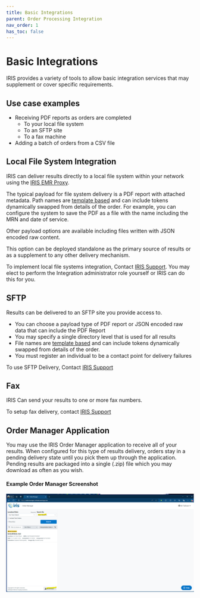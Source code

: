 ```yaml
---
title: Basic Integrations
parent: Order Processing Integration
nav_order: 1
has_toc: false
---
```


# Basic Integrations
IRIS provides a variety of tools to allow basic integration services that may supplement or cover specific requirements.  

## Use case examples
- Receiving PDF reports as orders are completed
     - To your local file system
     - To an SFTP site
     - To a fax machine
- Adding a batch of orders from a CSV file


## Local File System Integration
IRIS can deliver results directly to a local file system within your network using the [IRIS EMR Proxy](/integration/IRISEMRProxy/). 

The typical payload for file system delivery is a PDF report with attached metadata.  Path names are [template based](/integration/FileNameTemplates/) and can include tokens dynamically swapped from details of the order. For example, you can configure the system to save the PDF as a file with the name including the MRN and date of service.  

Other payload options are available including files written with JSON encoded raw content.  

This option can be deployed standalone as the primary source of results or as a supplement to any other delivery mechanism. 

To implement local file systems integration, Contact <a href="mailto:support@irishelp.zendesk.com">IRIS Support</a>.  You may elect to perform the Integration administrator role yourself or IRIS can do this for you. 

## SFTP 
Results can be delivered to an SFTP site you provide access to.  

- You can choose a payload type of PDF report or JSON encoded raw data that can include the PDF Report
- You may specify a single directory level that is used for all results
- File names are [template based](/integration/FileNameTemplates/) and can include tokens dynamically swapped from details of the order.  
- You must register an individual to be a contact point for delivery failures

To use SFTP Delivery, Contact <a href="mailto:support@irishelp.zendesk.com">IRIS Support</a>


## Fax
IRIS Can send your results to one or more fax numbers.

To setup fax delivery, contact <a href="mailto:support@irishelp.zendesk.com">IRIS Support</a>

## Order Manager Application
You may use the IRIS Order Manager application to receive all of your results.  When configured for this type of results delivery, orders stay in a pending delivery state until you pick them up through the application.  Pending results are packaged into a single (.zip) file which you may download as often as you wish.  

#### Example Order Manager Screenshot
![OrderManagerResults](/assets/ordermanagerresults.png)